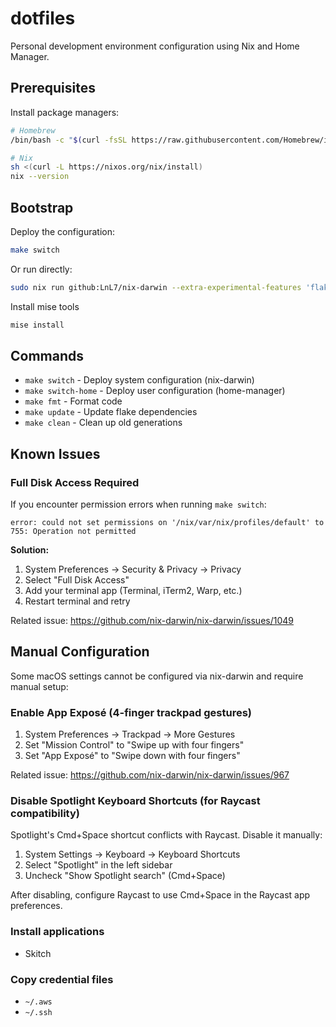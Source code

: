 # dotfiles

Personal development environment configuration using Nix and Home Manager.

## Prerequisites

Install package managers:

```bash
# Homebrew
/bin/bash -c "$(curl -fsSL https://raw.githubusercontent.com/Homebrew/install/HEAD/install.sh)"

# Nix
sh <(curl -L https://nixos.org/nix/install)
nix --version
```

## Bootstrap

Deploy the configuration:

```bash
make switch
```

Or run directly:

```bash
sudo nix run github:LnL7/nix-darwin --extra-experimental-features 'flakes nix-command' -- switch --flake ".#joe-king-sh"
```

Install mise tools

```bash
mise install
```

## Commands

- `make switch` - Deploy system configuration (nix-darwin)
- `make switch-home` - Deploy user configuration (home-manager)
- `make fmt` - Format code
- `make update` - Update flake dependencies
- `make clean` - Clean up old generations

## Known Issues

### Full Disk Access Required

If you encounter permission errors when running `make switch`:

```
error: could not set permissions on '/nix/var/nix/profiles/default' to 755: Operation not permitted
```

**Solution:**
1. System Preferences → Security & Privacy → Privacy
2. Select "Full Disk Access"
3. Add your terminal app (Terminal, iTerm2, Warp, etc.)
4. Restart terminal and retry

Related issue: https://github.com/nix-darwin/nix-darwin/issues/1049

## Manual Configuration

Some macOS settings cannot be configured via nix-darwin and require manual setup:

### Enable App Exposé (4-finger trackpad gestures)

1. System Preferences → Trackpad → More Gestures
2. Set "Mission Control" to "Swipe up with four fingers"
3. Set "App Exposé" to "Swipe down with four fingers"

Related issue: https://github.com/nix-darwin/nix-darwin/issues/967

### Disable Spotlight Keyboard Shortcuts (for Raycast compatibility)

Spotlight's Cmd+Space shortcut conflicts with Raycast. Disable it manually:

1. System Settings → Keyboard → Keyboard Shortcuts
2. Select "Spotlight" in the left sidebar
3. Uncheck "Show Spotlight search" (Cmd+Space)

After disabling, configure Raycast to use Cmd+Space in the Raycast app preferences.

### Install applications

- Skitch

### Copy credential files
- `~/.aws`
- `~/.ssh`